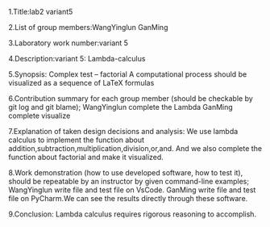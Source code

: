 1.Title:lab2 variant5

2.List of group members:WangYinglun GanMing

3.Laboratory work number:variant 5 

4.Description:variant 5: Lambda-calculus 
  
5.Synopsis:
    Complex test – factorial
    A computational process should be visualized as a sequence of LaTeX formulas 

6.Contribution summary for each group member (should be checkable by git log and git blame);
 WangYinglun complete the Lambda
 GanMing complete visualize

7.Explanation of taken design decisions and analysis:
 We use lambda calculus to implement the function about addition,subtraction,multiplication,division,or,and.
And we also complete the function about factorial and make it visualized.
  
8.Work demonstration (how to use developed software, how to test it), should be repeatable by an instructor by given command-line examples;
   WangYinglun write file and test file on VsCode. GanMing write file and test file on  PyCharm.We can see the results directly through these software.
      
      
9.Conclusion:
 Lambda calculus requires rigorous reasoning to accomplish.